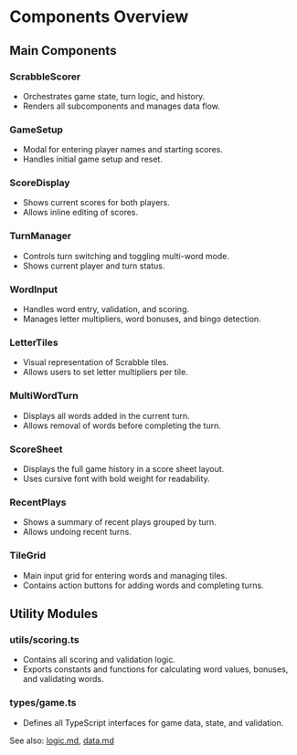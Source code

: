 # Components Overview

## Main Components

### ScrabbleScorer
- Orchestrates game state, turn logic, and history.
- Renders all subcomponents and manages data flow.

### GameSetup
- Modal for entering player names and starting scores.
- Handles initial game setup and reset.

### ScoreDisplay
- Shows current scores for both players.
- Allows inline editing of scores.

### TurnManager
- Controls turn switching and toggling multi-word mode.
- Shows current player and turn status.

### WordInput
- Handles word entry, validation, and scoring.
- Manages letter multipliers, word bonuses, and bingo detection.

### LetterTiles
- Visual representation of Scrabble tiles.
- Allows users to set letter multipliers per tile.

### MultiWordTurn
- Displays all words added in the current turn.
- Allows removal of words before completing the turn.

### ScoreSheet
- Displays the full game history in a score sheet layout.
- Uses cursive font with bold weight for readability.

### RecentPlays
- Shows a summary of recent plays grouped by turn.
- Allows undoing recent turns.

### TileGrid
- Main input grid for entering words and managing tiles.
- Contains action buttons for adding words and completing turns.

## Utility Modules

### utils/scoring.ts
- Contains all scoring and validation logic.
- Exports constants and functions for calculating word values, bonuses, and validating words.

### types/game.ts
- Defines all TypeScript interfaces for game data, state, and validation.

See also: [logic.md](logic.md), [data.md](data.md)
